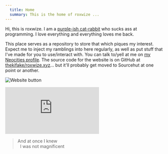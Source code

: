 ```yaml
---
  title: Home
  summary: This is the home of roxwize ...
---
```

Hi, this is <span class="t3t3">roxwize</span>. I am a [purple-ish cat-rabbit](me.html) who sucks ass at programming. I love everything and everything loves me back.

This place serves as a repository to store that which piques my interest. Expect me to inject my ramblings into here regularly, as well as put stuff that I've made for you to use/interact with. You can talk to/yell at me on [my Neocities profile](https://neocities.org/site/hoylecake). The source code for the website is on GitHub at [thekifake/roxwize.xyz](https://github.com/thekifake/roxwize.xyz)... but it'll probably get moved to Sourcehut at one point or another.

<img src="../static/img/button.png" alt="Website button" title="Website button" class="btn" /><br />

<iframe src="https://roxwize.xyz/ext/trlm/?internalstyle=1&incss=%40import%20url%28%27https%3A%2F%2Ffonts.googleapis.com%2Fcss2%3Ffamily%3DMontserrat%3Awght%40400%3B700%26display%3Dswap%27%29%3B%23titleheader%2C%23dontremovemeplease%7Bfont-family%3A%22Montserrat%22%7D%23titleheader%7Bfont-weight%3Abold%7D%23dontremovemeplease%7Bfont-size%3A8pt%7D" frameborder="0" scrolling="no" id="trlm"></iframe>

<blockquote>
  And at once I knew<br />
  &nbsp;&nbsp;I was not magnificent
</blockquote>
